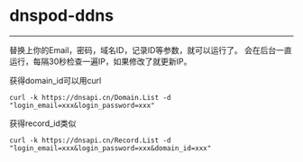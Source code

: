 # dnspod-ddns
-----

替换上你的Email，密码，域名ID，记录ID等参数，就可以运行了。 会在后台一直运行，每隔30秒检查一遍IP，如果修改了就更新IP。

获得domain_id可以用curl

    curl -k https://dnsapi.cn/Domain.List -d "login_email=xxx&login_password=xxx"

获得record_id类似

    curl -k https://dnsapi.cn/Record.List -d "login_email=xxx&login_password=xxx&domain_id=xxx"
